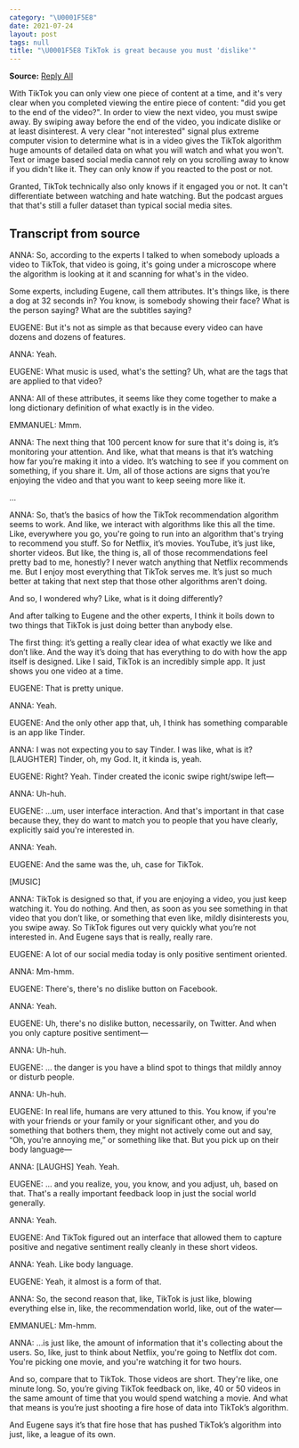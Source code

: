 ```yaml
---
category: "\U0001F5E8️"
date: 2021-07-24
layout: post
tags: null
title: "\U0001F5E8️ TikTok is great because you must 'dislike'"
---
```


**Source:** [Reply All](https://gimletmedia.com/shows/reply-all/z3h78d6/177-gleeks-and-gurgles)

With TikTok you can only view one piece of content at a time, and it's very clear when you completed viewing the entire piece of content: "did you get to the end of the video?". In order to view the next video, you must swipe away. By swiping away before the end of the video, you indicate dislike or at least disinterest. A very clear "not interested" signal plus extreme computer vision to determine what is in a video gives the TikTok algorithm huge amounts of detailed data on what you will watch and what you won't. Text or image based social media cannot rely on you scrolling away to know if you didn't like it. They can only know if you reacted to the post or not.

Granted, TikTok technically also only knows if it engaged you or not. It can't differentiate between watching and hate watching. But the podcast argues that that's still a fuller dataset than typical social media sites.

## Transcript from source
ANNA: So, according to the experts I talked to when somebody uploads a video to TikTok, that video is going, it's going under a microscope where the algorithm is looking at it and scanning for what's in the video. 

Some experts, including Eugene, call them attributes. It's things like, is there a dog at 32 seconds in? You know, is somebody showing their face? What is the person saying? What are the subtitles saying? 

EUGENE: But it's not as simple as that because every video can have dozens and dozens of features. 

ANNA: Yeah.

EUGENE: What music is used, what's the setting? Uh, what are the tags that are applied to that video?

ANNA: All of these attributes, it seems like they come together to make a long dictionary definition of what exactly is in the video.

EMMANUEL: Mmm.

ANNA: The next thing that 100 percent know for sure that it's doing is, it’s monitoring your attention. And like, what that means is that it’s watching how far you’re making it into a video. It’s watching to see if you comment on something, if you share it. Um, all of those actions are signs that you’re enjoying the video and that you want to keep seeing more like it. 

...

ANNA: So, that’s the basics of how the TikTok recommendation algorithm seems to work. And like, we interact with algorithms like this all the time. Like, everywhere you go, you're going to run into an algorithm that's trying to recommend you stuff. So for Netflix, it’s movies. YouTube, it’s just like, shorter videos. But like, the thing is, all of those recommendations feel pretty bad to me, honestly? I never watch anything that Netflix recommends me. But I enjoy most everything that TikTok serves me. It’s just so much better at taking that next step that those other algorithms aren't doing. 

And so, I wondered why? Like, what is it doing differently?

And after talking to Eugene and the other experts, I think it boils down to two things that TikTok is just doing better than anybody else. 

The first thing: it’s getting a really clear idea of what exactly we like and don’t like. And the way it’s doing that has everything to do with how the app itself is designed. Like I said, TikTok is an incredibly simple app. It just shows you one video at a time.

EUGENE: That is pretty unique.

ANNA: Yeah.

EUGENE: And the only other app that, uh, I think has something comparable is an app like Tinder.

ANNA: I was not expecting you to say Tinder. I was like, what is it? [LAUGHTER] Tinder, oh, my God. It, it kinda is, yeah.

EUGENE: Right? Yeah. Tinder created the iconic swipe right/swipe left—

ANNA: Uh-huh.

EUGENE: ...um, user interface interaction. And that's important in that case because they, they do want to match you to people that you have clearly, explicitly said you're interested in. 

ANNA: Yeah.

EUGENE: And the same was the, uh, case for TikTok. 

[MUSIC]

ANNA: TikTok is designed so that, if you are enjoying a video, you just keep watching it. You do nothing. And then, as soon as you see something in that video that you don’t like, or something that even like, mildly disinterests you, you swipe away. So TikTok figures out very quickly what you’re not interested in. And Eugene says that is really, really rare.

EUGENE: A lot of our social media today is only positive sentiment oriented. 

ANNA: Mm-hmm. 

EUGENE: There's, there's no dislike button on Facebook. 

ANNA: Yeah.

EUGENE: Uh, there's no dislike button, necessarily, on Twitter. And when you only capture positive sentiment—

ANNA: Uh-huh.

EUGENE: … the danger is you have a blind spot to things that mildly annoy or disturb people.

ANNA: Uh-huh.

EUGENE: In real life, humans are very attuned to this. You know, if you're with your friends or your family or your significant other, and you do something that bothers them, they might not actively come out and say, “Oh, you're annoying me,” or something like that. But you pick up on their body language—

ANNA: [LAUGHS] Yeah. Yeah.

EUGENE: … and you realize, you, you know, and you adjust, uh, based on that. That's a really important feedback loop in just the social world generally. 

ANNA: Yeah. 

EUGENE: And TikTok figured out an interface that allowed them to capture positive and negative sentiment really cleanly in these short videos.

ANNA: Yeah. Like body language.

EUGENE: Yeah, it almost is a form of that. 

ANNA: So, the second reason that, like, TikTok is just like, blowing everything else in, like, the recommendation world, like, out of the water—

EMMANUEL: Mm-hmm.

ANNA: …is just like, the amount of information that it's collecting about the users. So, like, just to think about Netflix, you're going to Netflix dot com. You're picking one movie, and you're watching it for two hours. 

And so, compare that to TikTok. Those videos are short. They're like, one minute long. So, you’re giving TikTok feedback on, like, 40 or 50 videos in the same amount of time that you would spend watching a movie. And what that means is you’re just shooting a fire hose of data into TikTok’s algorithm.

And Eugene says it’s that fire hose that has pushed TikTok’s algorithm into just, like, a league of its own.